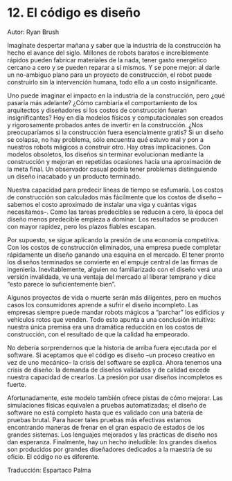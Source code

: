 # 12. El código es diseño

Autor: Ryan Brush

Imagínate despertar mañana y saber que la industria de la construcción ha hecho el avance del siglo. Millones de robots baratos e increíblemente rápidos pueden fabricar materiales de la nada, tener gasto energético cercano a cero y se pueden reparar a sí mismos. Y se pone mejor: al darle un no-ambiguo plano para un proyecto de construcción, el robot puede construirlo sin la intervención humana, todo ello a un costo insignificante.

Uno puede imaginar el impacto en la industria de la construcción, pero ¿qué pasaría más adelante? ¿Cómo cambiaría el comportamiento de los arquitectos y diseñadores si los costos de construcción fueran insignificantes? Hoy en día modelos físicos y computacionales son creados y rigorosamente probados antes de invertir en la construcción. ¿Nos preocuparíamos si la construcción fuera esencialmente gratis? Si un diseño se colapsa, no hay problema, sólo encuentra qué estuvo mal y pon a nuestros robots mágicos a construir otro. Hay otras implicaciones. Con modelos obsoletos, los diseños sin terminar evolucionan mediante la construcción y mejoran en repetidas ocasiones hacia una aproximación de la meta final. Un observador casual podría tener problemas distinguiendo un diseño inacabado y un producto terminado.

Nuestra capacidad para predecir líneas de tiempo se esfumaría. Los costos de construcción son calculados más fácilmente que los costos de diseño –sabemos el costo aproximado de instalar una viga y cuántas vigas necesitamos–. Como las tareas predecibles se reducen a cero, la época del diseño menos predecible empieza a dominar. Los resultados se producen con mayor rapidez, pero los plazos fiables escapan.

Por supuesto, se sigue aplicando la presión de una economía competitiva. Con los costos de construcción eliminados, una empresa puede completar rápidamente un diseño ganando una esquina en el mercado. El tener pronto los diseños terminados se convierte en el empuje central de las firmas de ingeniería. Inevitablemente, alguien no familiarizado con el diseño verá una versión invalidada, ve una ventaja del mercado al liberar temprano y dice “esto parece lo suficientemente bien”.

Algunos proyectos de vida o muerte serán más diligentes, pero en muchos casos los consumidores aprende a sufrir el diseño incompleto. Las empresas siempre puede mandar robots mágicos a “parchar” los edificios y vehículos rotos que venden. Todo esto apunta a una conclusión intuitiva: nuestra única premisa era una dramática reducción en los costos de construcción, con el resultado de que la calidad ha empeorado.

No debería sorprendernos que la historia de arriba fuera ejecutada por el software. Si aceptamos que el código es diseño –un proceso creativo en vez de uno mecánico– la crisis del software se explica. Ahora tenemos una crisis de diseño: la demanda de diseños validados y de calidad excede nuestra capacidad de crearlos. La presión por usar diseños incompletos es fuerte.

Afortunadamente, este modelo también ofrece pistas de cómo mejorar. Las simulaciones físicas equivalen a pruebas automatizadas; el diseño de software no está completo hasta que es validado con una batería de pruebas brutal. Para hacer tales pruebas más efectivas estamos encontrando maneras de frenar en el gran espacio de estados de los grandes sistemas. Los lenguajes mejorados y las prácticas de diseño nos dan esperanza. Finalmente, hay un hecho ineludible: los grandes diseños son producidos por grandes diseñadores dedicados a la maestría de su oficio. El código no es diferente.

Traducción: Espartaco Palma